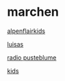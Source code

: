# marchen

[alpenflairkids](http://alpenflairkids.stream.laut.fm/alpenflairkids)

[luisas](http://luisas.stream.laut.fm/luisas)

[radio pusteblume](http://radio-pusteblume.stream.laut.fm/radio-pusteblume)

[kids](http://kids.stream.laut.fm/kids)

